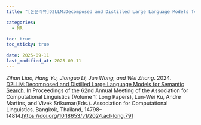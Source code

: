 ```yaml
---
title: "[논문리뷰]D2LLM:Decomposed and Distilled Large Language Models for Semantic Search"

categories: 
  - NR
  
toc: true
toc_sticky: true

date: 2025-09-11
last_modified_at: 2025-09-11
---
```


*Zihan Liao, Hang Yu, Jianguo Li, Jun Wang, and Wei Zhang*. 2024. [D2LLM:Decomposed and Distilled Large Language Models for Semantic Search](https://aclanthology.org/2024.acl-long.791/). In Proceedings of the 62nd Annual Meeting of the Association for Computational Linguistics (Volume 1: Long Papers), Lun-Wei Ku, Andre Martins, and Vivek Srikumar(Eds.). Association for Computational Linguistics, Bangkok, Thailand, 14798–14814.https://doi.org/10.18653/v1/2024.acl-long.791
